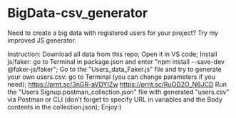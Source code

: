 # BigData-csv_generator
Need to create a big data with registered users for your project? 
Try my improved JS generator.

Instruction:
Download all data from this repo;
Open it in VS code;
Install js/faker: go to Terminal in package.json and enter "npm install --save-dev @faker-js/faker";
Go to the "Users_data_Faker.js" file and try to generate your own users.csv: go to Terminal  (you can change parameters if you need);
https://prnt.sc/3nGR-aVDYIZw https://prnt.sc/RuOD2O_N6JCD
Run the "Users Signup.postman_collection.json" file with generated "users.csv" via Postman or CLI (don't forget to specify URL in variables and the Body contents in the collection.json);
Enjoy:)


